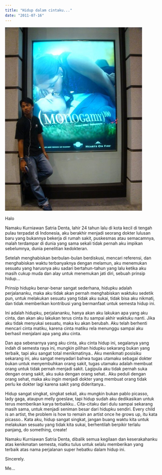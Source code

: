 ```yaml
---
title: "Hidup dalam cintaku..."
date: "2011-07-16"
---
```


[![](images/n543485265_1519418_5178.jpg "n543485265_1519418_5178")](http://bydnta.files.wordpress.com/2011/07/n543485265_1519418_5178.jpg)

Halo

Namaku Kurniawan Satria Denta, lahir 24 tahun lalu di kota kecil di tengah pulau terpadat di Indonesia, aku berakhir menjadi seorang dokter lulusan baru yang bukannya bekerja di rumah sakit, puskesmas atau semacamnya, malah terdampar di dunia yang sama sekali tidak pernah aku impikan sebelumnya, dunia penelitian kedokteran.

Setelah menghabiskan berbulan-bulan berdiskusi, mencari referensi, dan menghabiskan waktu terbanyaknya dengan melamun, aku menemukan sesuatu yang harusnya aku sadari bertahun-tahun yang lalu ketika aku masih cukup muda dan alay untuk menemukan jati diri, sebuah prinsip hidup...

Prinsip hidupku benar-benar sangat sederhana, hidupku adalah perjalananku, maka aku tidak akan pernah menghabiskan waktuku sedetik pun, untuk melakukan sesuatu yang tidak aku sukai, tidak bisa aku nikmati, dan tidak memberikan kontribusi yang bermanfaat untuk semesta hidup ini.

Ini adalah hidupku, perjalananku, hanya akan aku lakukan apa yang aku cinta, dan akan aku lakukan terus cinta itu sampai akhir waktuku nanti. Jika aku tidak menyukai sesuatu, maka ku akan berubah. Aku telah berhenti mencari cinta matiku, karena cinta matiku rela menunggu sampai aku berhasil menjalani apa yang aku cinta.

Dan apa sebenarnya yang aku cinta, aku cinta hidup ini, segalanya yang indah di semesta raya ini, mungkin pilihan hidupku sekarang bukan yang terbaik, tapi aku sangat total menikmatinya.. Aku menikmati posisiku sekarang ini, aku sangat menyadari bahwa tugas utamaku sebagai dokter bukan untuk menyembuhkan orang sakit, tugas utamaku adalah membuat orang untuk tidak pernah menjadi sakit. Lagipula aku tidak pernah suka dengan orang sakit, aku suka dengan orang sehat.. Aku peduli dengan orang sehat, maka aku ingin menjadi dokter yang membuat orang tidak perlu ke dokter lagi karena sakit yang dideritanya..

Hidup sangat singkat, singkat sekali, aku mungkin bukan pablo picasso, lady gaga, ataupun melly goeslaw, tapi hidup sudah aku dedikasikan untuk terus memberikan karya terbaikku.. Cita-citaku dari dulu sampai sekarang masih sama, untuk menjadi seniman besar dari hidupku sendiri. Every child is an artist, the problem is how to remain an artist once he grows up, itu kata picasso.. Kata aku, hidup sangat singkat, jangan buang waktu kita untuk melakukan sesuatu yang tidak kita sukai, berhentilah berpikir terlalu panjang, do something, create!

Namaku Kurniawan Satria Denta, dibalik semua kegilaan dan keserakahanku atas kenikmatan semesta, niatku tulus untuk selalu memberikan yang terbaik atas nama perjalanan super hebatku dalam hidup ini.

Sincerely.

Me...
